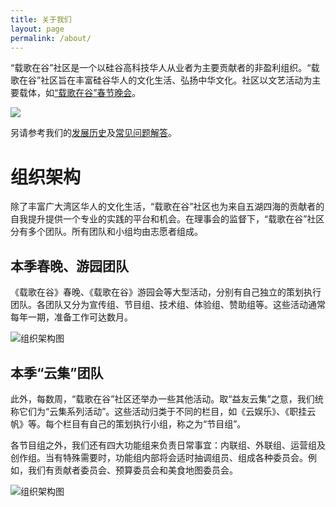 ```yaml
---
title: 关于我们
layout: page
permalink: /about/
---
```


“载歌在谷”社区是一个以硅谷高科技华人从业者为主要贡献者的非盈利组织。“载歌在谷”社区旨在丰富硅谷华人的文化生活、弘扬中华文化。社区以文艺活动为主要载体，如[“载歌在谷”春节晚会](/gala/)。

![](https://blog.zgzg.io/wp-content/uploads/b2-1-scaled.jpg)

另请参考我们的[发展历史](/history/)及[常见问题解答](/faq/)。

# 组织架构
除了丰富广大湾区华人的文化生活，“载歌在谷”社区也为来自五湖四海的贡献者的自我提升提供一个专业的实践的平台和机会。在理事会的监督下，“载歌在谷”社区分有多个团队。所有团队和小组均由志愿者组成。

## 本季春晚、游园团队
《载歌在谷》春晚、《载歌在谷》游园会等大型活动，分别有自己独立的策划执行团队。各团队又分为宣传组、节目组、技术组、体验组、赞助组等。这些活动通常每年一期，准备工作可达数月。

![组织架构图](https://tva1.sinaimg.cn/large/008i3skNgy1gurnzd0fafj60qo0f0wfs02.jpg)

## 本季“云集”团队
此外，每数周，“载歌在谷”社区还举办一些其他活动。取“益友云集”之意，我们统称它们为“云集系列活动”。这些活动归类于不同的栏目，如《云娱乐》、《职挂云帆》等。每个栏目有自己的策划执行小组，称之为“节目组”。

各节目组之外，我们还有四大功能组来负责日常事宜：内联组、外联组、运营组及创作组。当有特殊需要时，功能组内部将会适时抽调组员、组成各种委员会。例如，我们有贡献者委员会、预算委员会和美食地图委员会。

![组织架构图](https://tva1.sinaimg.cn/large/008i3skNgy1gurhx3g2qrj61hg0u0q7602.jpg)
